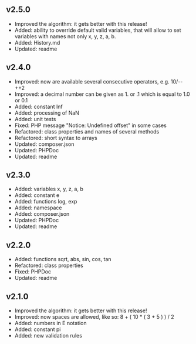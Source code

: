 ## v2.5.0

* Improved the algorithm: it gets better with this release!
* Added: ability to override default valid variables, that will allow to set variables with names not only x, y, z, a, b.
* Added: History.md
* Updated: readme

## v2.4.0

* Improved: now are available several consecutive operators, e.g. 10/--++2
* Improved: a decimal number can be given as 1. or .1 which is equal to 1.0 or 0.1
* Added: constant Inf
* Added: processing of NaN
* Added: unit tests
* Fixed: PHP message "Notice: Undefined offset" in some cases
* Refactored: class properties and names of several methods
* Refactored: short syntax to arrays
* Updated: composer.json
* Updated: PHPDoc
* Updated: readme

## v2.3.0

* Added: variables x, y, z, a, b
* Added: constant e
* Added: functions log, exp
* Added: namespace
* Added: composer.json
* Updated: PHPDoc
* Updated: readme

## v2.2.0

* Added: functions sqrt, abs, sin, cos, tan
* Refactored: class properties
* Fixed: PHPDoc
* Updated: readme

## v2.1.0

* Improved the algorithm: it gets better with this release!
* Improved: now spaces are allowed, like so: 8 + ( 10 * ( 3 + 5 ) ) / 2
* Added: numbers in E notation
* Added: constant pi
* Added: new validation rules
